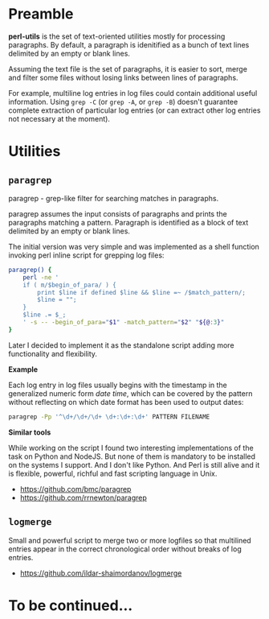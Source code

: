 
# Preamble

**perl-utils** is the set of text-oriented utilities mostly for processing 
paragraphs. By default, a paragraph is idenitified as a bunch of text 
lines delimited by an empty or blank lines. 

Assuming the text file is the set of paragraphs, it is easier to sort, 
merge and filter some files without losing links between lines of 
paragraphs. 

For example, multiline log entries in log files could contain additional 
useful information. Using `grep -C` (or `grep -A`, or `grep -B`) doesn't 
guarantee complete extraction of particular log entries (or can extract 
other log entries not necessary at the moment). 

# Utilities

## `paragrep`

paragrep - grep-like filter for searching matches in paragraphs. 

paragrep assumes the input consists of paragraphs and prints the 
paragraphs matching a pattern. Paragraph is identified as a block of text 
delimited by an empty or blank lines. 

The initial version was very simple and was implemented as a shell 
function invoking perl inline script for grepping log files:

```bash
paragrep() {
	perl -ne '
	if ( m/$begin_of_para/ ) {
		print $line if defined $line && $line =~ /$match_pattern/;
		$line = "";
	}
	$line .= $_;
	' -s -- -begin_of_para="$1" -match_pattern="$2" "${@:3}"
}
```

Later I decided to implement it as the standalone script adding more 
functionality and flexibility. 

**Example**

Each log entry in log files usually begins with the timestamp in the 
generalized numeric form *date time*, which can be covered by the pattern 
without reflecting on which date format has been used to output dates:

```bash
paragrep -Pp '^\d+/\d+/\d+ \d+:\d+:\d+' PATTERN FILENAME
```

**Similar tools**

While working on the script I found two interesting implementations of the 
task on Python and NodeJS. But none of them is mandatory to be installed 
on the systems I support. And I don't like Python. And Perl is still alive 
and it is flexible, powerful, richful and fast scripting language in Unix.

* https://github.com/bmc/paragrep
* https://github.com/rrnewton/paragrep

## `logmerge`

Small and powerful script to merge two or more logfiles so that multilined 
entries appear in the correct chronological order without breaks of log 
entries. 

* https://github.com/ildar-shaimordanov/logmerge

# To be continued...
